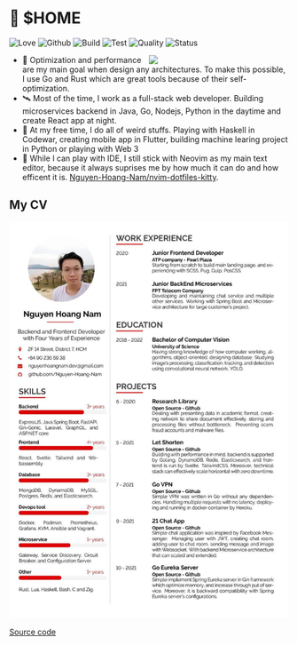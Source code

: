 # 🏡 $HOME

![Love](https://img.shields.io/badge/BUILT%20WITH-LOVE-orange?style=flat&labelColor=E36D25)
![Github](https://img.shields.io/github/stars/Nguyen-Hoang-Nam?style=flat)
![Build](https://img.shields.io/badge/buil-0passing-brightgreen?style=flat&labelColor=E36D25)
![Test](https://img.shields.io/badge/converage-100%-brightgreen?style=flat&labelColor=E36D25)
![Quality](https://img.shields.io/badge/code%20quality-A-brightgreen?style=flat&labelColor=E36D25)
![Status](https://img.shields.io/badge/status-up-brightgreen?style=flat&labelColor=E36D25)

<img align="right" width="50%" src="https://github-readme-stats.vercel.app/api/top-langs/?username=Nguyen-Hoang-Nam&layout=compact&langs_count=10">

- 🚀 Optimization and performance are my main goal when design
  any architectures. To make this possible, I use Go and Rust
  which are great tools because of their self-optimization.
- 🛰 Most of the time, I work as a full-stack web developer.
  Building microservices backend in Java, Go, Nodejs, Python
  in the daytime and create React app at night.
- 🍱 At my free time, I do all of weird stuffs. Playing with 
  Haskell in Codewar, creating mobile app in Flutter, building
  machine learing project in Python or playing with Web 3
- 🌳 While I can play with IDE, I still stick with Neovim as
  my main text editor, because it always suprises me by how
  much it can do and how efficent it is.
  [Nguyen-Hoang-Nam/nvim-dotfiles-kitty](https://github.com/Nguyen-Hoang-Nam/nvim-dotfiles-kitty).

## My CV

![CV](https://raw.githubusercontent.com/Nguyen-Hoang-Nam/readme-image/main/latex-cv/latex-cv.jpg)

[Source code](https://github.com/Nguyen-Hoang-Nam/latex-cv)
